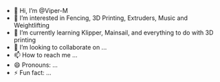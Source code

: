 - 👋 Hi, I’m @Viper-M
- 👀 I’m interested in Fencing, 3D Printing, Extruders, Music and Weightlifting
- 🌱 I’m currently learning Klipper, Mainsail, and everything to do with 3D printing
- 💞️ I’m looking to collaborate on ...
- 📫 How to reach me ...
- 😄 Pronouns: ...
- ⚡ Fun fact: ...

<!---
Viper-M/Viper-M is a ✨ special ✨ repository because its `README.md` (this file) appears on your GitHub profile.
You can click the Preview link to take a look at your changes.
--->
